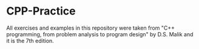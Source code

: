 # CPP-Practice
All exercises and examples in this repository were taken from "C++ programming, from problem analysis to program design" by D.S. Malik and it is the 7th edition.
